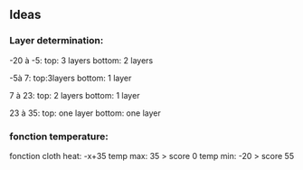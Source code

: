 ## Ideas


### Layer determination:
-20 à -5:
top: 3 layers
bottom: 2 layers

-5à 7:
top:3layers
bottom: 1 layer

7 à 23:
top: 2 layers
bottom: 1 layer

23 à 35:
top: one layer
bottom: one layer

### fonction temperature:
fonction cloth heat: -x+35
temp max: 35 > score 0
temp min: -20 > score 55





